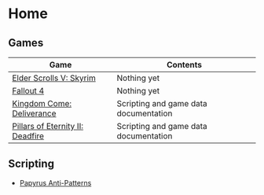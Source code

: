 <!-- TITLE: Home -->
<!-- SUBTITLE: Back home to where it all began... -->

# Home
## Games 

Game | Contents
--- | ---
[Elder Scrolls V: Skyrim](skyrim) | Nothing yet
[Fallout 4](fallout4) | Nothing yet
[Kingdom Come: Deliverance](kingdomcome) | Scripting and game data documentation
[Pillars of Eternity II: Deadfire](deadfire) | Scripting and game data documentation

## Scripting

* [Papyrus Anti-Patterns](papyrus-anti-patterns)